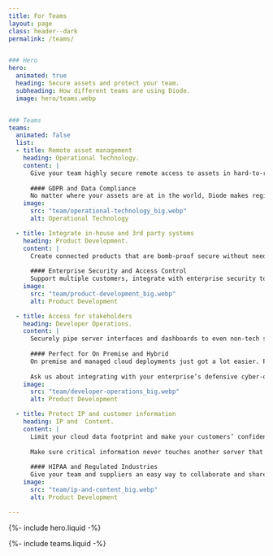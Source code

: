```yaml
---
title: For Teams
layout: page
class: header--dark
permalink: /teams/


### Hero
hero:
  animated: true
  heading: Secure assets and protect your team.
  subheading: How different teams are using Diode.
  image: hero/teams.webp


### Teams
teams:
  animated: false
  list:
  - title: Remote asset management
    heading: Operational Technology.
    content: |
      Give your team highly secure remote access to assets in hard-to-reach locations. Expand your OT security boundary without custom IT!
      
      #### GDPR and Data Compliance
      No matter where your assets are at in the world, Diode makes regionality and data compliance simple - all without IT setup or maintenance burden.
    image:
      src: "team/operational-technology_big.webp"
      alt: Operational Technology

  - title: Integrate in-house and 3rd party systems
    heading: Product Development.
    content: |
      Create connected products that are bomb-proof secure without needing a cloud service.  You can easily integrate partner components as your ecosystem matures - every piece of the system is explicitly identified and managed with Zero Trust security.
      
      #### Enterprise Security and Access Control
      Support multiple customers, integrate with enterprise security tools, and even reconfigure permissions later - all without changing your product.
    image:
      src: "team/product-development_big.webp"
      alt: Product Development

  - title: Access for stakeholders
    heading: Developer Operations.
    content: |
      Securely pipe server interfaces and dashboards to even non-tech stakeholders without development, and without complicated VPN clients.
      
      #### Perfect for On Premise and Hybrid
      On premise and managed cloud deployments just got a lot easier. Provision the server and ship product - Diode will connect you no matter where it lands.
    
      Ask us about integrating with your enterprise’s defensive cyber-operations tools!
    image:
      src: "team/developer-operations_big.webp"
      alt: Product Development

  - title: Protect IP and customer information
    heading: IP and  Content.
    content: |
      Limit your cloud data footprint and make your customers’ confident in your security by keeping sensitive content under your full control.
    
      Make sure critical information never touches another server that will be copied, get stale, and become a liability.
    
      #### HIPAA and Regulated Industries
      Give your team and suppliers an easy way to collaborate and share information without the liability of email or cloud data.
    image:
      src: "team/ip-and-content_big.webp"
      alt: Product Development

---
```


{%- include hero.liquid -%}

{%- include teams.liquid -%}
